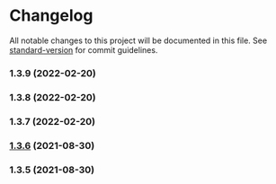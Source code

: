 # Changelog

All notable changes to this project will be documented in this file. See [standard-version](https://github.com/conventional-changelog/standard-version) for commit guidelines.

### 1.3.9 (2022-02-20)

### 1.3.8 (2022-02-20)

### 1.3.7 (2022-02-20)

### [1.3.6](https://github.com/wweiss/aws-serverless-etsy-shop-event-source/compare/v1.3.5...v1.3.6) (2021-08-30)

### 1.3.5 (2021-08-30)
